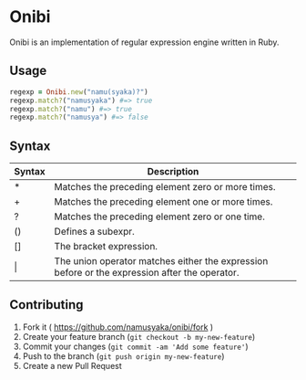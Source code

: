 # Onibi

Onibi is an implementation of regular expression engine written in Ruby.

## Usage

```ruby
regexp = Onibi.new("namu(syaka)?")
regexp.match?("namusyaka") #=> true
regexp.match?("namu") #=> true
regexp.match?("namusya") #=> false
```

## Syntax

<table>
  <thead>
    <th>Syntax</th>
    <th>Description</th>
  </thead>
  <tbody>
    <tr>
      <td>*</td>
      <td>Matches the preceding element zero or more times.</td>
    </tr>
    <tr>
      <td>+</td>
      <td>Matches the preceding element one or more times.</td>
    </tr>
    <tr>
      <td>?</td>
      <td>Matches the preceding element zero or one time.</td>
    </tr>
    <tr>
      <td>()</td>
      <td>Defines a subexpr.</td>
    </tr>
    <tr>
      <td>[]</td>
      <td>The bracket expression.</td>
    </tr>
    <tr>
      <td>|</td>
      <td>The union operator matches either the expression before or the expression after the operator.</td>
    </tr>
  </tbody>
</table>

## Contributing

1. Fork it ( https://github.com/namusyaka/onibi/fork )
2. Create your feature branch (`git checkout -b my-new-feature`)
3. Commit your changes (`git commit -am 'Add some feature'`)
4. Push to the branch (`git push origin my-new-feature`)
5. Create a new Pull Request
